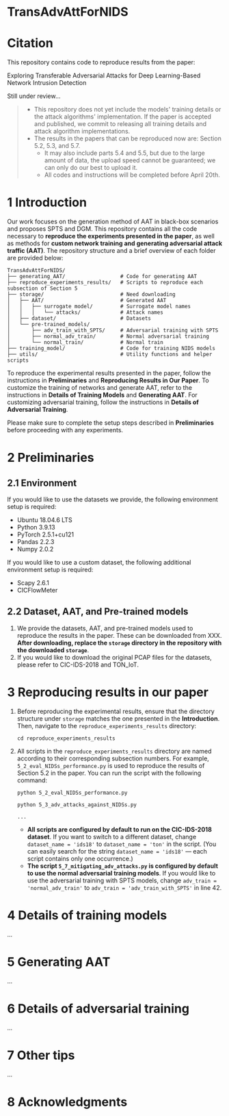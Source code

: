 # TransAdvAttForNIDS
# Citation

This repository contains code to reproduce results from the paper:

Exploring Transferable Adversarial Attacks for Deep Learning-Based Network Intrusion Detection

Still under review…


> - This repository does not yet include the models' training details or the attack algorithms' implementation. If the paper is accepted and published, we commit to releasing all training details and attack algorithm implementations.
> - The results in the papers that can be reproduced now are: Section 5.2, 5.3, and 5.7. 
>   - It may also include parts 5.4 and 5.5, but due to the large amount of data, the upload speed cannot be guaranteed; we can only do our best to upload it.
>   - All codes and instructions will be completed before April 20th.

# 1 Introduction
Our work focuses on the generation method of AAT in black-box scenarios and proposes SPTS and DGM. This repository contains all the code necessary to **reproduce the experiments presented in the paper**, as well as methods for **custom network training and generating adversarial attack traffic (AAT)**. The repository structure and a brief overview of each folder are provided below:
```
TransAdvAttForNIDS/
├── generating_AAT/                  # Code for generating AAT
├── reproduce_experiments_results/   # Scripts to reproduce each subsection of Section 5
├── storage/                         # Need downloading
│   ├── AAT/                         # Generated AAT
│   │   ├── surrogate model/         # Surrogate model names
│   │   │   └── attacks/             # Attack names
│   ├── dataset/                     # Datasets
│   └── pre-trained_models/          
│       ├── adv_train_with_SPTS/     # Adversarial training with SPTS
│       ├── normal_adv_train/        # Normal adversarial training
│       └── normal_train/            # Normal train
├── training_model/                  # Code for training NIDS models
├── utils/                           # Utility functions and helper scripts
```
To reproduce the experimental results presented in the paper, follow the instructions in **Preliminaries** and **Reproducing Results in Our Paper**. To customize the training of networks and generate AAT, refer to the instructions in **Details of Training Models** and **Generating AAT**. For customizing adversarial training, follow the instructions in **Details of Adversarial Training**. 

Please make sure to complete the setup steps described in **Preliminaries** before proceeding with any experiments.

# 2 Preliminaries

## 2.1 Environment
If you would like to use the datasets we provide, the following environment setup is required:
- Ubuntu 18.04.6 LTS
- Python 3.9.13
- PyTorch 2.5.1+cu121
- Pandas 2.2.3
- Numpy 2.0.2

If you would like to use a custom dataset, the following additional environment setup is required:
- Scapy 2.6.1
- CICFlowMeter

## 2.2 Dataset, AAT, and Pre-trained models
1. We provide the datasets, AAT, and pre-trained models used to reproduce the results in the paper. These can be downloaded from XXX. **After downloading, replace the `storage` directory in the repository with the downloaded `storage`**.
2. If you would like to download the original PCAP files for the datasets, please refer to CIC-IDS-2018 and TON_IoT.

# 3 Reproducing results in our paper
1. Before reproducing the experimental results, ensure that the directory structure under `storage` matches the one presented in the **Introduction**. Then, navigate to the `reproduce_experiments_results` directory:
   ```
   cd reproduce_experiments_results
   ```
2. All scripts in the `reproduce_experiments_results` directory are named according to their corresponding subsection numbers. For example, `5_2_eval_NIDSs_performance.py` is used to reproduce the results of Section 5.2 in the paper. You can run the script with the following command:
   ```
   python 5_2_eval_NIDSs_performance.py
   ```
   ```
   python 5_3_adv_attacks_against_NIDSs.py
   ```
   ```
   ...
   ```
   - **All scripts are configured by default to run on the CIC-IDS-2018 dataset**. If you want to switch to a different dataset, change `dataset_name = 'ids18'` to `dataset_name = 'ton'` in the script. (You can easily search for the string `dataset_name = 'ids18'` — each script contains only one occurrence.)
   - **The script `5_7_mitigating_adv_attacks.py` is configured by default to use the normal adversarial training models**. If you would like to use the adversarial training with SPTS models, change `adv_train = 'normal_adv_train'` to `adv_train = 'adv_train_with_SPTS'` in line 42.

# 4 Details of training models
...

# 5 Generating AAT
...

# 6 Details of adversarial training
...

# 7 Other tips
...

# 8 Acknowledgments
